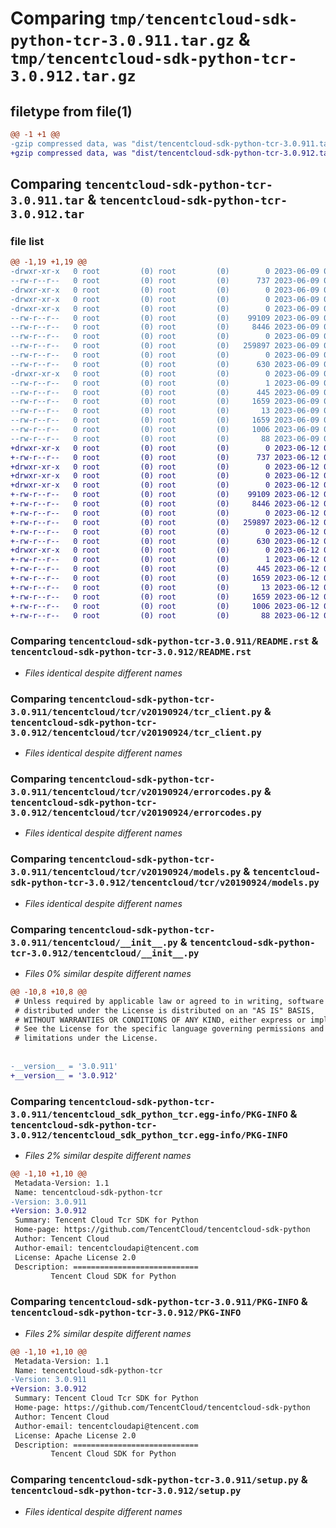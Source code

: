 # Comparing `tmp/tencentcloud-sdk-python-tcr-3.0.911.tar.gz` & `tmp/tencentcloud-sdk-python-tcr-3.0.912.tar.gz`

## filetype from file(1)

```diff
@@ -1 +1 @@
-gzip compressed data, was "dist/tencentcloud-sdk-python-tcr-3.0.911.tar", last modified: Fri Jun  9 02:28:10 2023, max compression
+gzip compressed data, was "dist/tencentcloud-sdk-python-tcr-3.0.912.tar", last modified: Mon Jun 12 03:13:04 2023, max compression
```

## Comparing `tencentcloud-sdk-python-tcr-3.0.911.tar` & `tencentcloud-sdk-python-tcr-3.0.912.tar`

### file list

```diff
@@ -1,19 +1,19 @@
-drwxr-xr-x   0 root         (0) root         (0)        0 2023-06-09 02:28:10.000000 tencentcloud-sdk-python-tcr-3.0.911/
--rw-r--r--   0 root         (0) root         (0)      737 2023-06-09 02:28:10.000000 tencentcloud-sdk-python-tcr-3.0.911/README.rst
-drwxr-xr-x   0 root         (0) root         (0)        0 2023-06-09 02:28:10.000000 tencentcloud-sdk-python-tcr-3.0.911/tencentcloud/
-drwxr-xr-x   0 root         (0) root         (0)        0 2023-06-09 02:28:10.000000 tencentcloud-sdk-python-tcr-3.0.911/tencentcloud/tcr/
-drwxr-xr-x   0 root         (0) root         (0)        0 2023-06-09 02:28:10.000000 tencentcloud-sdk-python-tcr-3.0.911/tencentcloud/tcr/v20190924/
--rw-r--r--   0 root         (0) root         (0)    99109 2023-06-09 02:28:10.000000 tencentcloud-sdk-python-tcr-3.0.911/tencentcloud/tcr/v20190924/tcr_client.py
--rw-r--r--   0 root         (0) root         (0)     8446 2023-06-09 02:28:10.000000 tencentcloud-sdk-python-tcr-3.0.911/tencentcloud/tcr/v20190924/errorcodes.py
--rw-r--r--   0 root         (0) root         (0)        0 2023-06-09 02:28:10.000000 tencentcloud-sdk-python-tcr-3.0.911/tencentcloud/tcr/v20190924/__init__.py
--rw-r--r--   0 root         (0) root         (0)   259897 2023-06-09 02:28:10.000000 tencentcloud-sdk-python-tcr-3.0.911/tencentcloud/tcr/v20190924/models.py
--rw-r--r--   0 root         (0) root         (0)        0 2023-06-09 02:28:10.000000 tencentcloud-sdk-python-tcr-3.0.911/tencentcloud/tcr/__init__.py
--rw-r--r--   0 root         (0) root         (0)      630 2023-06-09 02:28:10.000000 tencentcloud-sdk-python-tcr-3.0.911/tencentcloud/__init__.py
-drwxr-xr-x   0 root         (0) root         (0)        0 2023-06-09 02:28:10.000000 tencentcloud-sdk-python-tcr-3.0.911/tencentcloud_sdk_python_tcr.egg-info/
--rw-r--r--   0 root         (0) root         (0)        1 2023-06-09 02:28:10.000000 tencentcloud-sdk-python-tcr-3.0.911/tencentcloud_sdk_python_tcr.egg-info/dependency_links.txt
--rw-r--r--   0 root         (0) root         (0)      445 2023-06-09 02:28:10.000000 tencentcloud-sdk-python-tcr-3.0.911/tencentcloud_sdk_python_tcr.egg-info/SOURCES.txt
--rw-r--r--   0 root         (0) root         (0)     1659 2023-06-09 02:28:10.000000 tencentcloud-sdk-python-tcr-3.0.911/tencentcloud_sdk_python_tcr.egg-info/PKG-INFO
--rw-r--r--   0 root         (0) root         (0)       13 2023-06-09 02:28:10.000000 tencentcloud-sdk-python-tcr-3.0.911/tencentcloud_sdk_python_tcr.egg-info/top_level.txt
--rw-r--r--   0 root         (0) root         (0)     1659 2023-06-09 02:28:10.000000 tencentcloud-sdk-python-tcr-3.0.911/PKG-INFO
--rw-r--r--   0 root         (0) root         (0)     1006 2023-06-09 02:28:10.000000 tencentcloud-sdk-python-tcr-3.0.911/setup.py
--rw-r--r--   0 root         (0) root         (0)       88 2023-06-09 02:28:10.000000 tencentcloud-sdk-python-tcr-3.0.911/setup.cfg
+drwxr-xr-x   0 root         (0) root         (0)        0 2023-06-12 03:13:04.000000 tencentcloud-sdk-python-tcr-3.0.912/
+-rw-r--r--   0 root         (0) root         (0)      737 2023-06-12 03:13:04.000000 tencentcloud-sdk-python-tcr-3.0.912/README.rst
+drwxr-xr-x   0 root         (0) root         (0)        0 2023-06-12 03:13:04.000000 tencentcloud-sdk-python-tcr-3.0.912/tencentcloud/
+drwxr-xr-x   0 root         (0) root         (0)        0 2023-06-12 03:13:04.000000 tencentcloud-sdk-python-tcr-3.0.912/tencentcloud/tcr/
+drwxr-xr-x   0 root         (0) root         (0)        0 2023-06-12 03:13:04.000000 tencentcloud-sdk-python-tcr-3.0.912/tencentcloud/tcr/v20190924/
+-rw-r--r--   0 root         (0) root         (0)    99109 2023-06-12 03:13:04.000000 tencentcloud-sdk-python-tcr-3.0.912/tencentcloud/tcr/v20190924/tcr_client.py
+-rw-r--r--   0 root         (0) root         (0)     8446 2023-06-12 03:13:04.000000 tencentcloud-sdk-python-tcr-3.0.912/tencentcloud/tcr/v20190924/errorcodes.py
+-rw-r--r--   0 root         (0) root         (0)        0 2023-06-12 03:13:04.000000 tencentcloud-sdk-python-tcr-3.0.912/tencentcloud/tcr/v20190924/__init__.py
+-rw-r--r--   0 root         (0) root         (0)   259897 2023-06-12 03:13:04.000000 tencentcloud-sdk-python-tcr-3.0.912/tencentcloud/tcr/v20190924/models.py
+-rw-r--r--   0 root         (0) root         (0)        0 2023-06-12 03:13:04.000000 tencentcloud-sdk-python-tcr-3.0.912/tencentcloud/tcr/__init__.py
+-rw-r--r--   0 root         (0) root         (0)      630 2023-06-12 03:13:04.000000 tencentcloud-sdk-python-tcr-3.0.912/tencentcloud/__init__.py
+drwxr-xr-x   0 root         (0) root         (0)        0 2023-06-12 03:13:04.000000 tencentcloud-sdk-python-tcr-3.0.912/tencentcloud_sdk_python_tcr.egg-info/
+-rw-r--r--   0 root         (0) root         (0)        1 2023-06-12 03:13:04.000000 tencentcloud-sdk-python-tcr-3.0.912/tencentcloud_sdk_python_tcr.egg-info/dependency_links.txt
+-rw-r--r--   0 root         (0) root         (0)      445 2023-06-12 03:13:04.000000 tencentcloud-sdk-python-tcr-3.0.912/tencentcloud_sdk_python_tcr.egg-info/SOURCES.txt
+-rw-r--r--   0 root         (0) root         (0)     1659 2023-06-12 03:13:04.000000 tencentcloud-sdk-python-tcr-3.0.912/tencentcloud_sdk_python_tcr.egg-info/PKG-INFO
+-rw-r--r--   0 root         (0) root         (0)       13 2023-06-12 03:13:04.000000 tencentcloud-sdk-python-tcr-3.0.912/tencentcloud_sdk_python_tcr.egg-info/top_level.txt
+-rw-r--r--   0 root         (0) root         (0)     1659 2023-06-12 03:13:04.000000 tencentcloud-sdk-python-tcr-3.0.912/PKG-INFO
+-rw-r--r--   0 root         (0) root         (0)     1006 2023-06-12 03:13:04.000000 tencentcloud-sdk-python-tcr-3.0.912/setup.py
+-rw-r--r--   0 root         (0) root         (0)       88 2023-06-12 03:13:04.000000 tencentcloud-sdk-python-tcr-3.0.912/setup.cfg
```

### Comparing `tencentcloud-sdk-python-tcr-3.0.911/README.rst` & `tencentcloud-sdk-python-tcr-3.0.912/README.rst`

 * *Files identical despite different names*

### Comparing `tencentcloud-sdk-python-tcr-3.0.911/tencentcloud/tcr/v20190924/tcr_client.py` & `tencentcloud-sdk-python-tcr-3.0.912/tencentcloud/tcr/v20190924/tcr_client.py`

 * *Files identical despite different names*

### Comparing `tencentcloud-sdk-python-tcr-3.0.911/tencentcloud/tcr/v20190924/errorcodes.py` & `tencentcloud-sdk-python-tcr-3.0.912/tencentcloud/tcr/v20190924/errorcodes.py`

 * *Files identical despite different names*

### Comparing `tencentcloud-sdk-python-tcr-3.0.911/tencentcloud/tcr/v20190924/models.py` & `tencentcloud-sdk-python-tcr-3.0.912/tencentcloud/tcr/v20190924/models.py`

 * *Files identical despite different names*

### Comparing `tencentcloud-sdk-python-tcr-3.0.911/tencentcloud/__init__.py` & `tencentcloud-sdk-python-tcr-3.0.912/tencentcloud/__init__.py`

 * *Files 0% similar despite different names*

```diff
@@ -10,8 +10,8 @@
 # Unless required by applicable law or agreed to in writing, software
 # distributed under the License is distributed on an "AS IS" BASIS,
 # WITHOUT WARRANTIES OR CONDITIONS OF ANY KIND, either express or implied.
 # See the License for the specific language governing permissions and
 # limitations under the License.
 
 
-__version__ = '3.0.911'
+__version__ = '3.0.912'
```

### Comparing `tencentcloud-sdk-python-tcr-3.0.911/tencentcloud_sdk_python_tcr.egg-info/PKG-INFO` & `tencentcloud-sdk-python-tcr-3.0.912/tencentcloud_sdk_python_tcr.egg-info/PKG-INFO`

 * *Files 2% similar despite different names*

```diff
@@ -1,10 +1,10 @@
 Metadata-Version: 1.1
 Name: tencentcloud-sdk-python-tcr
-Version: 3.0.911
+Version: 3.0.912
 Summary: Tencent Cloud Tcr SDK for Python
 Home-page: https://github.com/TencentCloud/tencentcloud-sdk-python
 Author: Tencent Cloud
 Author-email: tencentcloudapi@tencent.com
 License: Apache License 2.0
 Description: ============================
         Tencent Cloud SDK for Python
```

### Comparing `tencentcloud-sdk-python-tcr-3.0.911/PKG-INFO` & `tencentcloud-sdk-python-tcr-3.0.912/PKG-INFO`

 * *Files 2% similar despite different names*

```diff
@@ -1,10 +1,10 @@
 Metadata-Version: 1.1
 Name: tencentcloud-sdk-python-tcr
-Version: 3.0.911
+Version: 3.0.912
 Summary: Tencent Cloud Tcr SDK for Python
 Home-page: https://github.com/TencentCloud/tencentcloud-sdk-python
 Author: Tencent Cloud
 Author-email: tencentcloudapi@tencent.com
 License: Apache License 2.0
 Description: ============================
         Tencent Cloud SDK for Python
```

### Comparing `tencentcloud-sdk-python-tcr-3.0.911/setup.py` & `tencentcloud-sdk-python-tcr-3.0.912/setup.py`

 * *Files identical despite different names*

